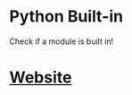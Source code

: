 # Python Built-in
Check if a module is built in!


# [Website](https://www.shanox.de/tools/python/built-in-check/)
